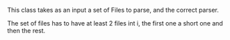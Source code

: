 This class takes as an input a set of Files to parse, and the correct parser.

The set of files has to have at least 2 files int i, the first one a short one and then the rest.

